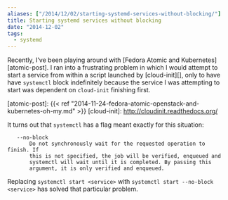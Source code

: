 ```yaml
---
aliases: ["/2014/12/02/starting-systemd-services-without-blocking/"]
title: Starting systemd services without blocking
date: "2014-12-02"
tags:
  - systemd
---
```


Recently, I've been playing around with [Fedora Atomic and
Kubernetes][atomic-post].  I ran into a frustrating problem in which I
would attempt to start a service from within a script launched by
[cloud-init][], only to have have `systemctl` block indefinitely
because the service I was attempting to start was dependent on
`cloud-init` finishing first.

[atomic-post]: {{< ref "2014-11-24-fedora-atomic-openstack-and-kubernetes-oh-my.md" >}}
[cloud-init]: http://cloudinit.readthedocs.org/

It turns out that `systemctl` has a flag meant exactly for this
situation:

       --no-block
           Do not synchronously wait for the requested operation to finish. If
           this is not specified, the job will be verified, enqueued and
           systemctl will wait until it is completed. By passing this
           argument, it is only verified and enqueued.

Replacing `systemctl start <service>` with `systemctl start --no-block
<service>` has solved that particular problem.

